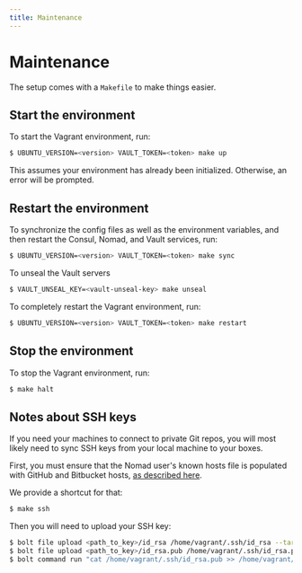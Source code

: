 ```yaml
---
title: Maintenance
---
```


# Maintenance

The setup comes with a `Makefile` to make things easier.

## Start the environment

To start the Vagrant environment, run:
```bash
$ UBUNTU_VERSION=<version> VAULT_TOKEN=<token> make up
```

This assumes your environment has already been initialized. Otherwise, an error
will be prompted.

## Restart the environment

To synchronize the config files as well as the environment variables, and then
restart the Consul, Nomad, and Vault services,  run:
```bash
$ UBUNTU_VERSION=<version> VAULT_TOKEN=<token> make sync
```

To unseal the Vault servers
```bash
$ VAULT_UNSEAL_KEY=<vault-unseal-key> make unseal
```

To completely restart the Vagrant environment, run:
```bash
$ UBUNTU_VERSION=<version> VAULT_TOKEN=<token> make restart
```

## Stop the environment

To stop the Vagrant environment, run:
```bash
$ make halt
```

## Notes about SSH keys

If you need your machines to connect to private Git repos, you will most likely
need to sync SSH keys from your local machine to your boxes.

First, you must ensure that the Nomad user's known hosts file is populated with
GitHub and Bitbucket hosts, [as described here](https://www.nomadproject.io/docs/job-specification/artifact#download-using-git).

We provide a shortcut for that:
```bash
$ make ssh
```

Then you will need to upload your SSH key:
```bash
$ bolt file upload <path_to_key>/id_rsa /home/vagrant/.ssh/id_rsa --targets=us --run-as root
$ bolt file upload <path_to_key>/id_rsa.pub /home/vagrant/.ssh/id_rsa.pub --targets=us --run-as root
$ bolt command run "cat /home/vagrant/.ssh/id_rsa.pub >> /home/vagrant/.ssh/authorized_keys" --targets=us --run-as root
```
